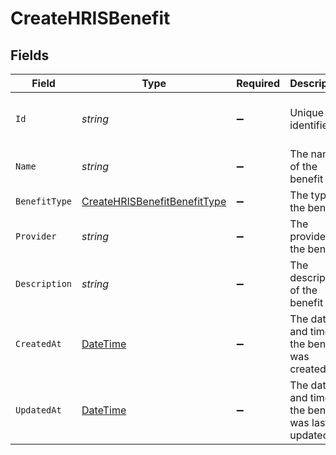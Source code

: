 # CreateHRISBenefit


## Fields

| Field                                                                                   | Type                                                                                    | Required                                                                                | Description                                                                             | Example                                                                                 |
| --------------------------------------------------------------------------------------- | --------------------------------------------------------------------------------------- | --------------------------------------------------------------------------------------- | --------------------------------------------------------------------------------------- | --------------------------------------------------------------------------------------- |
| `Id`                                                                                    | *string*                                                                                | :heavy_minus_sign:                                                                      | Unique identifier                                                                       | 8187e5da-dc77-475e-9949-af0f1fa4e4e3                                                    |
| `Name`                                                                                  | *string*                                                                                | :heavy_minus_sign:                                                                      | The name of the benefit                                                                 | Health Insurance                                                                        |
| `BenefitType`                                                                           | [CreateHRISBenefitBenefitType](../../Models/Components/CreateHRISBenefitBenefitType.md) | :heavy_minus_sign:                                                                      | The type of the benefit                                                                 |                                                                                         |
| `Provider`                                                                              | *string*                                                                                | :heavy_minus_sign:                                                                      | The provider of the benefit                                                             | Aetna                                                                                   |
| `Description`                                                                           | *string*                                                                                | :heavy_minus_sign:                                                                      | The description of the benefit                                                          | Health insurance for employees                                                          |
| `CreatedAt`                                                                             | [DateTime](https://learn.microsoft.com/en-us/dotnet/api/system.datetime?view=net-5.0)   | :heavy_minus_sign:                                                                      | The date and time the benefit was created                                               | 2021-01-01T00:00:00Z                                                                    |
| `UpdatedAt`                                                                             | [DateTime](https://learn.microsoft.com/en-us/dotnet/api/system.datetime?view=net-5.0)   | :heavy_minus_sign:                                                                      | The date and time the benefit was last updated                                          | 2021-01-01T00:00:00Z                                                                    |